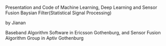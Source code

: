 Presentation and Code of Machine Learning, Deep Learning and Sensor Fusion Baysian Filter(Statistical Signal Processing)

by Jianan

Baseband Algorithm Software in Ericsson Gothenburg, and Sensor Fusion Algorithm Group in Aptiv Gothenburg
